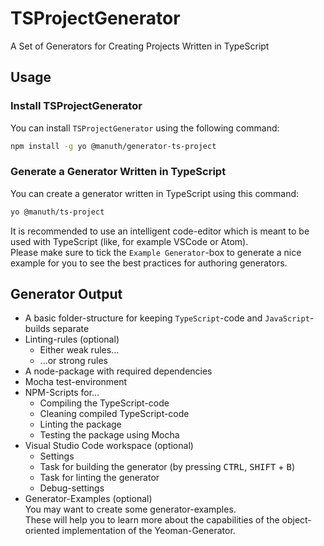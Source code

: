 # TSProjectGenerator
A Set of Generators for Creating Projects Written in TypeScript

## Usage
### Install TSProjectGenerator
You can install `TSProjectGenerator` using the following command:

```bash
npm install -g yo @manuth/generator-ts-project
```

### Generate a Generator Written in TypeScript
You can create a generator written in TypeScript using this command:

```bash
yo @manuth/ts-project
```

It is recommended to use an intelligent code-editor which is meant to be used with TypeScript (like, for example VSCode or Atom).  
Please make sure to tick the `Example Generator`-box to generate a nice example for you to see the best practices for authoring generators.

## Generator Output
  - A basic folder-structure for keeping `TypeScript`-code and `JavaScript`-builds separate
  - Linting-rules (optional)
    - Either weak rules...
    - ...or strong rules
  - A node-package with required dependencies
  - Mocha test-environment
  - NPM-Scripts for...
    - Compiling the TypeScript-code
    - Cleaning compiled TypeScript-code
    - Linting the package
    - Testing the package using Mocha
 - Visual Studio Code workspace (optional)
    - Settings
    - Task for building the generator (by pressing <kbd>CTRL</kbd>, <kbd>SHIFT</kbd> + <kbd>B</kbd>)
    - Task for linting the generator
    - Debug-settings
 - Generator-Examples (optional)  
   You may want to create some generator-examples.  
   These will help you to learn more about the capabilities of the object-oriented implementation of the Yeoman-Generator.
